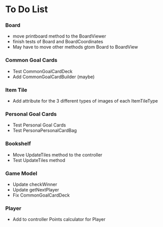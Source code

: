 # To Do List
### Board
- move printboard method to the BoardViewer
- finish tests of Board and BoardCoordinates
- May have to move other methods gtom Board to BoardView

### Common Goal Cards
- Test CommonGoalCardDeck
- Add CommonGoalCardBuilder (maybe)

### Item Tile

- Add attribute for the 3 different types of images of each ItemTileType

### Personal Goal Cards
- Test Personal Goal Cards
- Test PersonaPersonalCardBag 

### Bookshelf
- Move UpdateTiles method to the controller
- Test UpdateTiles method

### Game Model 
- Update checkWinner
- Update getNextPlayer
- Fix CommonGoalCardDeck

### Player
- Add to controller Points calculator for Player






